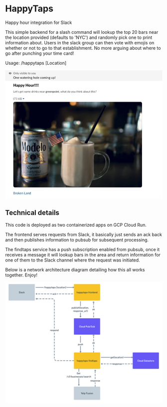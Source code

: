 # HappyTaps
Happy hour integration for Slack

This simple backend for a slash command will lookup the top 20 bars near the location provided (defaults to 'NYC') and randomly pick one to print information about.  Users in the slack group can then vote with emojis on whether or not to go to that establishment.  No more arguing about where to go after punching your time card!

Usage:
/happytaps [Location]

![screenshot](https://github.com/irishroryc/HappyTaps/blob/master/happytaps_screenshot.png?raw=true)

## Technical details

This code is deployed as two containerized apps on GCP Cloud Run.

The frontend serves requests from Slack, it basically just sends an ack back and then publishes information to pubsub for subsequent processing.

The findtaps service has a push subscription enabled from pubsub, once it receives a message it will lookup bars in the area and return information for one of them to the Slack channel where the request was initiated.

Below is a network architecture diagram detailing how this all works together.  Enjoy!

![network diagram](https://github.com/irishroryc/HappyTaps/blob/master/happytaps_architecture.png?raw=true)
